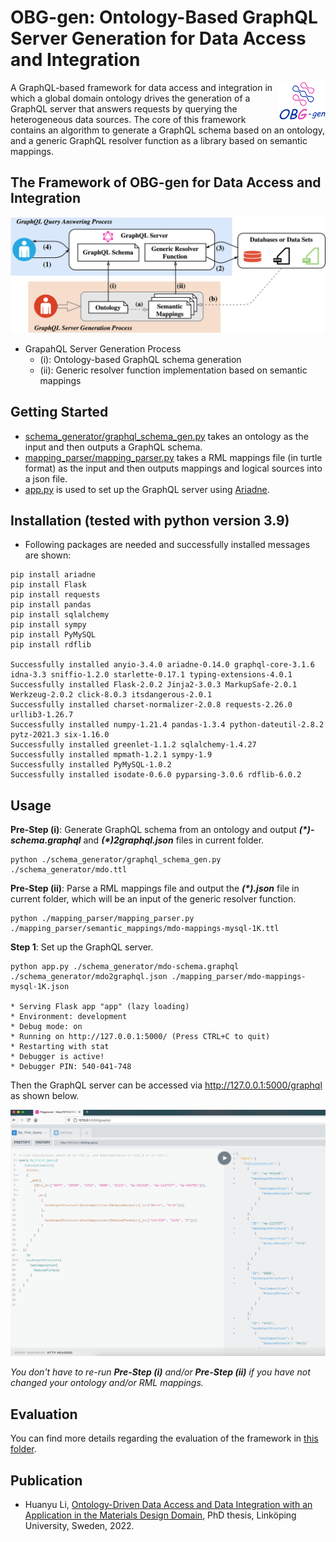 # OBG-gen: Ontology-Based GraphQL Server Generation for Data Access and Integration
<img alt="OBG-gen Logo" align="right" src="figures/OBG-gen-logo.png" width="15%" />
A GraphQL-based framework for data access and integration in which a global domain ontology drives the generation of a GraphQL server that answers requests by querying the heterogeneous data sources. The core of this framework contains an algorithm to generate a GraphQL schema based on an ontology, and a generic GraphQL resolver function as a library based on semantic mappings. 


## The Framework of OBG-gen for Data Access and Integration
![entities](figures/OBG-gen-framework.png "The framework of OBG-gen")

* GrapahQL Server Generation Process
    * (i): Ontology-based GraphQL schema generation
    * (ii): Generic resolver function implementation based on semantic mappings


## Getting Started

* [schema_generator/graphql_schema_gen.py](schema_generator/graphql_schema_gen.py) takes an ontology as the input and then outputs a GraphQL schema.
* [mapping_parser/mapping_parser.py](mapping_parser/mapping_parser.py) takes a RML mappings file (in turtle format) as the input and then outputs mappings and logical sources into a json file.
* [app.py](./app.py) is used to set up the GraphQL server using [Ariadne](https://ariadnegraphql.org).


## Installation (tested with python version 3.9)

* Following packages are needed and successfully installed messages are shown:

[//]: # "python -m pip install \"graphql-core>=3\""
[//]: # "GraphQL-core 3 can be installed from PyPI using the built-in pip command:"
	
	
    pip install ariadne
    pip install Flask
    pip install requests
    pip install pandas
    pip install sqlalchemy
    pip install sympy
    pip install PyMySQL
    pip install rdflib
    
    Successfully installed anyio-3.4.0 ariadne-0.14.0 graphql-core-3.1.6 idna-3.3 sniffio-1.2.0 starlette-0.17.1 typing-extensions-4.0.1
    Successfully installed Flask-2.0.2 Jinja2-3.0.3 MarkupSafe-2.0.1 Werkzeug-2.0.2 click-8.0.3 itsdangerous-2.0.1
    Successfully installed charset-normalizer-2.0.8 requests-2.26.0 urllib3-1.26.7
    Successfully installed numpy-1.21.4 pandas-1.3.4 python-dateutil-2.8.2 pytz-2021.3 six-1.16.0
    Successfully installed greenlet-1.1.2 sqlalchemy-1.4.27
    Successfully installed mpmath-1.2.1 sympy-1.9
    Successfully installed PyMySQL-1.0.2
    Successfully installed isodate-0.6.0 pyparsing-3.0.6 rdflib-6.0.2

## Usage
**Pre-Step (i)**: Generate GraphQL schema from an ontology and output _**(*)-schema.graphql**_ and _**(*)2graphql.json**_ files in current folder.


	python ./schema_generator/graphql_schema_gen.py ./schema_generator/mdo.ttl

**Pre-Step (ii)**: Parse a RML mappings file and output the _**(*).json**_ file in current folder, which will be an input of the generic resolver function.

	python ./mapping_parser/mapping_parser.py ./mapping_parser/semantic_mappings/mdo-mappings-mysql-1K.ttl

**Step 1**: Set up the GraphQL server.

[//]: # "export FLASK_ENV=development"

    python app.py ./schema_generator/mdo-schema.graphql ./schema_generator/mdo2graphql.json ./mapping_parser/mdo-mappings-mysql-1K.json 

	* Serving Flask app "app" (lazy loading)
	* Environment: development
	* Debug mode: on
	* Running on http://127.0.0.1:5000/ (Press CTRL+C to quit)
	* Restarting with stat
	* Debugger is active!
	* Debugger PIN: 540-041-748

Then the GraphQL server can be accessed via http://127.0.0.1:5000/graphql as shown below.

![first_query](figures/first_query.png "GraphQL query example")

*You don't have to re-run **Pre-Step (i)** and/or **Pre-Step (ii)** if you have not changed your ontology and/or RML mappings.*

## Evaluation

You can find more details regarding the evaluation of the framework in [this folder](evaluation/README.md).

## Publication

- Huanyu Li, [Ontology-Driven Data Access and Data Integration with an Application in the Materials Design Domain](https://doi.org/10.3384/9789179292683), PhD thesis, Linköping University, Sweden, 2022.
